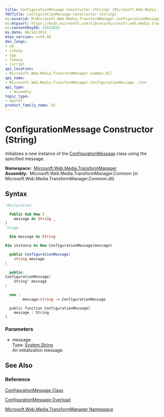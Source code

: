 ```yaml
---
title: ConfigurationMessage Constructor (String) (Microsoft.Web.Media.TransformManager)
TOCTitle: ConfigurationMessage Constructor (String)
ms:assetid: M:Microsoft.Web.Media.TransformManager.ConfigurationMessage.#ctor(System.String)
ms:mtpsurl: https://msdn.microsoft.com/library/microsoft.web.media.transformmanager.configurationmessage.configurationmessage(v=VS.90)
ms:contentKeyID: 35521023
ms.date: 06/14/2012
mtps_version: v=VS.90
dev_langs:
- vb
- csharp
- cpp
- fsharp
- jscript
api_location:
- Microsoft.Web.Media.TransformManager.Common.dll
api_name:
- Microsoft.Web.Media.TransformManager.ConfigurationMessage..ctor
api_type:
  - Assembly
topic_type:
- apiref
product_family_name: VS
---
```


# ConfigurationMessage Constructor (String)

Initializes a new instance of the [ConfigurationMessage](configurationmessage-class-microsoft-web-media-transformmanager.md) class using the specified message.

**Namespace:**  [Microsoft.Web.Media.TransformManager](microsoft-web-media-transformmanager-namespace.md)  
**Assembly:**  Microsoft.Web.Media.TransformManager.Common (in Microsoft.Web.Media.TransformManager.Common.dll)

## Syntax

```vb
'Declaration

  Public Sub New ( _
    message As String _
)
'Usage

  Dim message As String

Dim instance As New ConfigurationMessage(message)
```

```csharp
  public ConfigurationMessage(
    string message
)
```

```cpp
  public:
ConfigurationMessage(
    String^ message
)
```

``` fsharp
  new : 
        message:string -> ConfigurationMessage
```

```jscript
  public function ConfigurationMessage(
    message : String
)
```

### Parameters

  - message  
    Type: [System.String](https://msdn.microsoft.com/library/s1wwdcbf)  
    An initialization message.  

## See Also

### Reference

[ConfigurationMessage Class](configurationmessage-class-microsoft-web-media-transformmanager.md)

[ConfigurationMessage Overload](configurationmessage-constructor-microsoft-web-media-transformmanager.md)

[Microsoft.Web.Media.TransformManager Namespace](microsoft-web-media-transformmanager-namespace.md)

